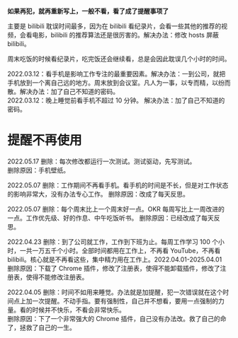 
**如果再犯，就再重新写上，一般不看，看了成了提醒事项了**  

主要是 bilibili 耽误时间最多，因为在 bilibili 看纪录片，会看一些其他的推荐的视频，会看电影，bilibili 的推荐算法还是很厉害的。解决办法：修改 hosts 屏蔽 bilibili。  

周末吃饭的时候看纪录片，吃完饭还会继续看，总是会因此耽误几个小时的时间。  

2022.03.12：看手机是影响工作专注的最重要因素。解决办法：一到公司，就把手机放到一个离自己远的地方。周末放到会议室。凡人为一事，以专而精，以纷而散。解决办法：加了自己不知道的密码。   
2022.03.12：晚上睡觉前看手机不超过 10 分钟。 解决办法：加了自己不知道的密码。   


# 提醒不再使用   

2022.05.17 删除：每次修改都运行一次测试。测试驱动，先写测试。   
删除原因：手机壁纸。     

2022.05.07 删除：工作期间不再看手机。看手机的时间是不长，但是对工作状态的影响非常大，没有办法专心工作。
删除原因：改成了每天反思。  

2022.05.07 删除：每个周末比上一个周末好一点。OKR 每周写比上一周改进的一点。工作优先级、好的作息、中午吃饭听书。
删除原因：已经改成了每天反思。   

2022.04.23 删除：到了公司就工作，工作到下班为止。每周工作学习 100 个小时，一共一万五千个小时。全部时间都用在工作上，不再看 YouTube，不再看 bilibili。核心就是不再看这些，集中精力用在工作上。2022.04.01-2025.04.01   
删除原因：下载了 Chrome 插件，修改了注册表，使得不能卸载插件，修改了注册表，使得不能修改注册表。    

2022.04.05 删除：时间不如用来睡觉。办法就是加提醒，犯一次错误就在这个时间点上加一次提醒。不动手指。要有强制性，自己并不想看，要用一点强制的力量。看的时候并不快乐，不看会非常快乐。   
删除原因：下了一个非常强大的 Chrome 插件，自己没有办法改。救了自己的命了，拯救了自己的一生。   


